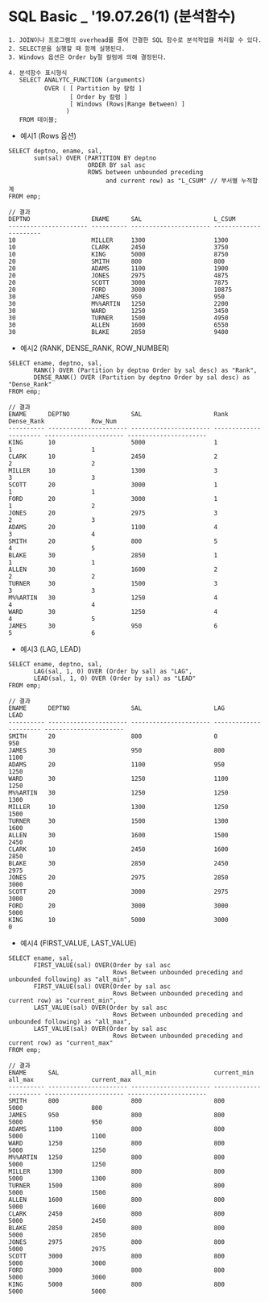 # SQL Basic _ '19.07.26(1) (분석함수)
    
    1. JOIN이나 프로그램의 overhead를 줄여 간결한 SQL 함수로 분석작업을 처리할 수 있다.
    2. SELECT문을 실행할 때 함께 실행된다.
    3. Windows 옵션은 Order by절 칼럼에 의해 결정된다.
    
    4. 분석함수 표시형식
       SELECT ANALYTC_FUNCTION (arguments)
              OVER ( [ Partition by 칼럼 ]
                     [ Order by 칼럼 ]
                     [ Windows (Rows|Range Between) ]
                    )
       FROM 테이블;
    
    
   * 예시1 (Rows 옵션)
   
    SELECT deptno, ename, sal,
           sum(sal) OVER (PARTITION BY deptno
                          ORDER BY sal asc
                          ROWS between unbounded preceding
                               and current row) as "L_CSUM" // 부서별 누적합계
    FROM emp;
    
    // 결과
    DEPTNO                 ENAME      SAL                    L_CSUM                 
    ---------------------- ---------- ---------------------- ---------------------- 
    10                     MILLER     1300                   1300                   
    10                     CLARK      2450                   3750                   
    10                     KING       5000                   8750                   
    20                     SMITH      800                    800                    
    20                     ADAMS      1100                   1900                   
    20                     JONES      2975                   4875                   
    20                     SCOTT      3000                   7875                   
    20                     FORD       3000                   10875                  
    30                     JAMES      950                    950                    
    30                     M%%ARTIN   1250                   2200                   
    30                     WARD       1250                   3450                   
    30                     TURNER     1500                   4950                   
    30                     ALLEN      1600                   6550                   
    30                     BLAKE      2850                   9400                   


   * 예시2 (RANK, DENSE_RANK, ROW_NUMBER)
   
    SELECT ename, deptno, sal,
           RANK() OVER (Partition by deptno Order by sal desc) as "Rank",
           DENSE_RANK() OVER (Partition by deptno Order by sal desc) as "Dense_Rank"
    FROM emp;
    
    // 결과
    ENAME      DEPTNO                 SAL                    Rank                   Dense_Rank             Row_Num                
    ---------- ---------------------- ---------------------- ---------------------- ---------------------- ---------------------- 
    KING       10                     5000                   1                      1                      1                      
    CLARK      10                     2450                   2                      2                      2                      
    MILLER     10                     1300                   3                      3                      3                      
    SCOTT      20                     3000                   1                      1                      1                      
    FORD       20                     3000                   1                      1                      2                      
    JONES      20                     2975                   3                      2                      3                      
    ADAMS      20                     1100                   4                      3                      4                      
    SMITH      20                     800                    5                      4                      5                      
    BLAKE      30                     2850                   1                      1                      1                      
    ALLEN      30                     1600                   2                      2                      2                      
    TURNER     30                     1500                   3                      3                      3                      
    M%%ARTIN   30                     1250                   4                      4                      4                      
    WARD       30                     1250                   4                      4                      5                      
    JAMES      30                     950                    6                      5                      6                  
    
    
   * 예시3 (LAG, LEAD)
   
    SELECT ename, deptno, sal,
           LAG(sal, 1, 0) OVER (Order by sal) as "LAG",
           LEAD(sal, 1, 0) OVER (Order by sal) as "LEAD"
    FROM emp;       
    
    // 결과
    ENAME      DEPTNO                 SAL                    LAG                    LEAD                   
    ---------- ---------------------- ---------------------- ---------------------- ---------------------- 
    SMITH      20                     800                    0                      950                    
    JAMES      30                     950                    800                    1100                   
    ADAMS      20                     1100                   950                    1250                   
    WARD       30                     1250                   1100                   1250                   
    M%%ARTIN   30                     1250                   1250                   1300                   
    MILLER     10                     1300                   1250                   1500                   
    TURNER     30                     1500                   1300                   1600                   
    ALLEN      30                     1600                   1500                   2450                   
    CLARK      10                     2450                   1600                   2850                   
    BLAKE      30                     2850                   2450                   2975                   
    JONES      20                     2975                   2850                   3000                   
    SCOTT      20                     3000                   2975                   3000                   
    FORD       20                     3000                   3000                   5000                   
    KING       10                     5000                   3000                   0                     


   * 예시4 (FIRST_VALUE, LAST_VALUE)
   
    SELECT ename, sal,
           FIRST_VALUE(sal) OVER(Order by sal asc 
                                 Rows Between unbounded preceding and unbounded following) as "all_min",
           FIRST_VALUE(sal) OVER(Order by sal asc 
                                 Rows Between unbounded preceding and current row) as "current_min",
           LAST_VALUE(sal) OVER(Order by sal asc 
                                 Rows Between unbounded preceding and unbounded following) as "all_max",
           LAST_VALUE(sal) OVER(Order by sal asc 
                                 Rows Between unbounded preceding and current row) as "current_max"
    FROM emp;
    
    // 결과
    ENAME      SAL                    all_min                current_min            all_max                current_max            
    ---------- ---------------------- ---------------------- ---------------------- ---------------------- ---------------------- 
    SMITH      800                    800                    800                    5000                   800                    
    JAMES      950                    800                    800                    5000                   950                    
    ADAMS      1100                   800                    800                    5000                   1100                   
    WARD       1250                   800                    800                    5000                   1250                   
    M%%ARTIN   1250                   800                    800                    5000                   1250                   
    MILLER     1300                   800                    800                    5000                   1300                   
    TURNER     1500                   800                    800                    5000                   1500                   
    ALLEN      1600                   800                    800                    5000                   1600                   
    CLARK      2450                   800                    800                    5000                   2450                   
    BLAKE      2850                   800                    800                    5000                   2850                   
    JONES      2975                   800                    800                    5000                   2975                   
    SCOTT      3000                   800                    800                    5000                   3000                   
    FORD       3000                   800                    800                    5000                   3000                   
    KING       5000                   800                    800                    5000                   5000                   
